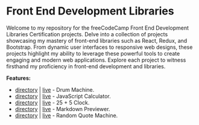 ﻿# Front End Development Libraries

Welcome to my repository for the freeCodeCamp Front End Development Libraries Certification projects. Delve into a collection of projects showcasing my mastery of front-end libraries such as React, Redux, and Bootstrap. From dynamic user interfaces to responsive web designs, these projects highlight my ability to leverage these powerful tools to create engaging and modern web applications. Explore each project to witness firsthand my proficiency in front-end development and libraries.

**Features:**

- [directory](./drum-machine/) | [live](https://oraio-drum-machine.netlify.app) - Drum Machine.
- [directory](./js-calculator/) | [live](https://oraio-js-calculator.netlify.app) - JavaScript Calculator.
- [directory](./25-5-clock/) | [live](https://oraio-pomodoro-clock.netlify.app) - 25 + 5 Clock.
- [directory](./markdown-previewer/) | [live](https://oraio-markdown-previewer.netlify.app) - Markdown Previewer.
- [directory](./random-quote-machine/) | [live](https://oraio-random-quotes-machine.netlify.app) - Random Quote Machine.
